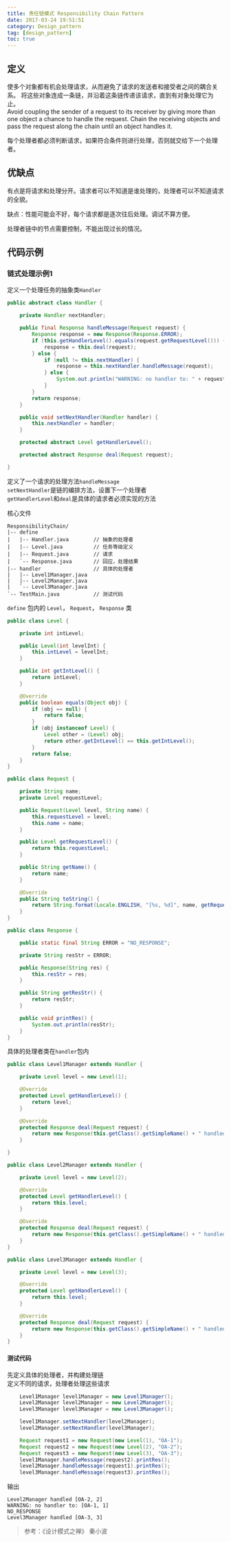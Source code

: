 ```yaml
---
title: 责任链模式 Responsibility Chain Pattern
date: 2017-03-24 19:51:51
category: Design_pattern
tag: [design_pattern]
toc: true
---
```


## 定义
使多个对象都有机会处理请求，从而避免了请求的发送者和接受者之间的耦合关系。
将这些对象连成一条链，并沿着这条链传递该请求，直到有对象处理它为止。  
Avoid coupling the sender of a request to its receiver by giving more than 
one object a chance to handle the request. Chain the receiving objects and 
pass the request along the chain until an object handles it.

每个处理者都必须判断请求，如果符合条件则进行处理，否则就交给下一个处理者。

## 优缺点
有点是将请求和处理分开。请求者可以不知道是谁处理的，处理者可以不知道请求的全貌。

缺点：性能可能会不好，每个请求都是逐次往后处理。调试不算方便。

处理者链中的节点需要控制，不能出现过长的情况。

## 代码示例
### 链式处理示例1
定义一个处理任务的抽象类`Handler`
```java
public abstract class Handler {

    private Handler nextHandler;

    public final Response handleMessage(Request request) {
        Response response = new Response(Response.ERROR);
        if (this.getHandlerLevel().equals(request.getRequestLevel())) {
            response = this.deal(request);
        } else {
            if (null != this.nextHandler) {
                response = this.nextHandler.handleMessage(request);
            } else {
                System.out.println("WARNING: no handler to: " + request.toString());
            }
        }
        return response;
    }

    public void setNextHandler(Handler handler) {
        this.nextHandler = handler;
    }

    protected abstract Level getHandlerLevel();

    protected abstract Response deal(Request request);

}
```
定义了一个请求的处理方法`handleMessage`  
`setNextHandler`是链的编排方法，设置下一个处理者  
`getHandlerLevel`和`deal`是具体的请求者必须实现的方法

核心文件
```
ResponsibilityChain/
|-- define
|   |-- Handler.java        // 抽象的处理者
|   |-- Level.java          // 任务等级定义
|   |-- Request.java        // 请求
|   `-- Response.java       // 回应，处理结果
|-- handler                 // 具体的处理者
|   |-- Level1Manager.java
|   |-- Level2Manager.java
|   `-- Level3Manager.java
`-- TestMain.java           // 测试代码
```

`define` 包内的 `Level`， `Request`， `Response` 类
```java
public class Level {

    private int intLevel;

    public Level(int levelInt) {
        this.intLevel = levelInt;
    }

    public int getIntLevel() {
        return intLevel;
    }

    @Override
    public boolean equals(Object obj) {
        if (obj == null) {
            return false;
        }
        if (obj instanceof Level) {
            Level other = (Level) obj;
            return other.getIntLevel() == this.getIntLevel();
        }
        return false;
    }
}

public class Request {

    private String name;
    private Level requestLevel;

    public Request(Level level, String name) {
        this.requestLevel = level;
        this.name = name;
    }

    public Level getRequestLevel() {
        return this.requestLevel;
    }

    public String getName() {
        return name;
    }

    @Override
    public String toString() {
        return String.format(Locale.ENGLISH, "[%s, %d]", name, getRequestLevel().getIntLevel());
    }
}

public class Response {

    public static final String ERROR = "NO_RESPONSE";

    private String resStr = ERROR;

    public Response(String res) {
        this.resStr = res;
    }

    public String getResStr() {
        return resStr;
    }

    public void printRes() {
        System.out.println(resStr);
    }
}
```

具体的处理者类在`handler`包内  
```java
public class Level1Manager extends Handler {

    private Level level = new Level(1);

    @Override
    protected Level getHandlerLevel() {
        return level;
    }

    @Override
    protected Response deal(Request request) {
        return new Response(this.getClass().getSimpleName() + " handled this request");
    }

}

public class Level2Manager extends Handler {

    private Level level = new Level(2);

    @Override
    protected Level getHandlerLevel() {
        return this.level;
    }

    @Override
    protected Response deal(Request request) {
        return new Response(this.getClass().getSimpleName() + " handled " + request.toString());
    }
}

public class Level3Manager extends Handler {

    private Level level = new Level(3);

    @Override
    protected Level getHandlerLevel() {
        return this.level;
    }

    @Override
    protected Response deal(Request request) {
        return new Response(this.getClass().getSimpleName() + " handled " + request.toString());
    }
}
```

#### 测试代码  
先定义具体的处理者，并构建处理链  
定义不同的请求，处理者处理这些请求
```java
    Level1Manager level1Manager = new Level1Manager();
    Level2Manager level2Manager = new Level2Manager();
    Level3Manager level3Manager = new Level3Manager();

    level1Manager.setNextHandler(level2Manager);
    level2Manager.setNextHandler(level3Manager);

    Request request1 = new Request(new Level(1), "OA-1");
    Request request2 = new Request(new Level(2), "OA-2");
    Request request3 = new Request(new Level(3), "OA-3");
    level1Manager.handleMessage(request2).printRes();
    level2Manager.handleMessage(request1).printRes();
    level3Manager.handleMessage(request3).printRes();
```

输出
```
Level2Manager handled [OA-2, 2]
WARNING: no handler to: [OA-1, 1]
NO_RESPONSE
Level3Manager handled [OA-3, 3]
```

> 参考：《设计模式之禅》  秦小波
